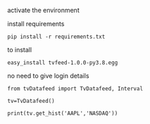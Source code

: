 activate the environment

install requirements

`pip install -r requirements.txt`



to install

`easy_install tvfeed-1.0.0-py3.8.egg`


no need to give login details


```
from tvDatafeed import TvDatafeed, Interval

tv=TvDatafeed()

print(tv.get_hist('AAPL','NASDAQ'))
````
